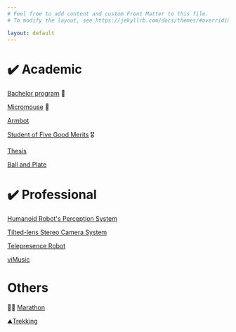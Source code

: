 ```yaml
---
# Feel free to add content and custom Front Matter to this file.
# To modify the layout, see https://jekyllrb.com/docs/themes/#overriding-theme-defaults

layout: default
---
```


# :heavy_check_mark: Academic

[Bachelor program](/academic/bachelor) :2nd_place_medal:

[Micromouse](/academic/micromouse) :1st_place_medal:

[Armbot](/academic/armbot)

[Student of Five Good Merits](/academic/student5merits) :medal_military:

[Thesis](/academic/thesis)

[Ball and Plate](/academic/ballnplate)

# :heavy_check_mark: Professional
[Humanoid Robot's Perception System](/professional/robot)

[Tilted-lens Stereo Camera System](/professional/stereo)

[Telepresence Robot](/professional/telepresence)

[viMusic](/professional/viMusic)

# Others
:running_man: [Marathon](/others/marathon)

:mountain:[Trekking](/others/trekking)